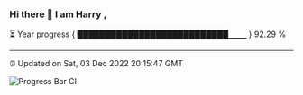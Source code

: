 ### Hi there 👋 I am Harry , 

⏳ Year progress { ███████████████████████████▁▁▁ } 92.29 %

---

⏰ Updated on Sat, 03 Dec 2022 20:15:47 GMT

![Progress Bar CI](https://github.com/duykhang68/duykhang68/workflows/Progress%20Bar%20CI/badge.svg)
